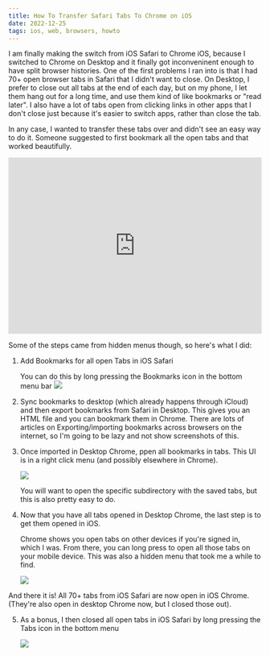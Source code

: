 ```yaml
---
title: How To Transfer Safari Tabs To Chrome on iOS
date: 2022-12-25
tags: ios, web, browsers, howto
---
```


I am finally making the switch from iOS Safari to Chrome iOS, because I switched to Chrome
on Desktop and it finally got inconveninent enough to have split browser histories. One of the first
problems I ran into is that I had 70+ open browser tabs in Safari that I didn't want to close.
On Desktop, I prefer to close out all tabs at the end of each day, but on my phone, I let them
hang out for a long time, and use them kind of like bookmarks or "read later". I also have a lot
of tabs open from clicking links in other apps that I don't close just because it's easier to switch
apps, rather than close the tab.

In any case, I wanted to transfer these tabs over and didn't see an easy way to do it. Someone
suggested to first bookmark all the open tabs and that worked beautifully.

<iframe src="https://front-end.social/@AmeliaBR/109542911917195735/embed" class="mastodon-embed" style="max-width: 100%; border: 0" width="100%" height="350" allowfullscreen="allowfullscreen"></iframe>

Some of the steps came from hidden menus though, so here's what I did:

1. Add Bookmarks for all open Tabs in iOS Safari

    You can do this by long pressing the Bookmarks icon in the bottom menu bar
    ![](/images/blog/2022/tab-transfer-ios-safari-add-bookmarks.png)

2. Sync bookmarks to desktop (which already happens through iCloud) and then
    export bookmarks from Safari in Desktop. This gives you an HTML file and you can
    bookmark them in Chrome. There are lots of articles on Exporting/importing bookmarks across
    browsers on the internet, so I'm going to be lazy and not show screenshots of this.

3. Once imported in Desktop Chrome, ppen all bookmarks in tabs.
   This UI is in a right click menu (and possibly elsewhere in Chrome).

    ![](/images/blog/2022/tab-transfer-chrome-open-all.png)

    You will want to open the specific subdirectory with the saved tabs, but this is also pretty
    easy to do.

4. Now that you have all tabs opened in Desktop Chrome, the last step is to get them opened in iOS.

    Chrome shows you open tabs on other devices if you're signed in, which I was. From there,
    you can long press to open all those tabs on your mobile device. This was also a hidden menu
    that took me a while to find.

    ![](/images/blog/2022/tab-transfer-ios-chrome-open-all.png)

And there it is! All 70+ tabs from iOS Safari are now open in iOS Chrome. (They're also open in desktop
Chrome now, but I closed those out).

5. As a bonus, I then closed all open tabs in iOS Safari by long pressing the Tabs icon in the bottom menu

    ![](/images/blog/2022/tab-transfer-ios-safari-close-all.png)
